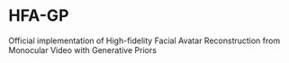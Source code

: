 # HFA-GP
Official implementation of High-fidelity Facial Avatar Reconstruction from Monocular Video with Generative Priors

